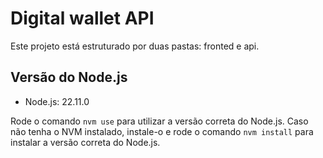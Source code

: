 # Digital wallet API

Este projeto está estruturado por duas pastas: fronted e api.

## Versão do Node.js

- Node.js: 22.11.0

Rode o comando `nvm use` para utilizar a versão correta do Node.js. Caso não tenha o NVM instalado, instale-o e rode o comando `nvm install` para instalar a versão correta do Node.js.
